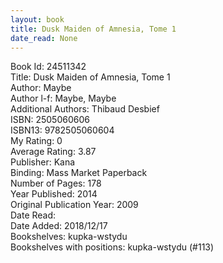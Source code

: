 ```yaml
---
layout: book
title: Dusk Maiden of Amnesia, Tome 1
date_read: None
---
```


Book Id: 24511342<br />
Title: Dusk Maiden of Amnesia, Tome 1<br />
Author: Maybe<br />
Author l-f: Maybe, Maybe<br />
Additional Authors: Thibaud Desbief<br />
ISBN: 2505060606<br />
ISBN13: 9782505060604<br />
My Rating: 0<br />
Average Rating: 3.87<br />
Publisher: Kana<br />
Binding: Mass Market Paperback<br />
Number of Pages: 178<br />
Year Published: 2014<br />
Original Publication Year: 2009<br />
Date Read: <br />
Date Added: 2018/12/17<br />
Bookshelves: kupka-wstydu<br />
Bookshelves with positions: kupka-wstydu (#113)<br />

